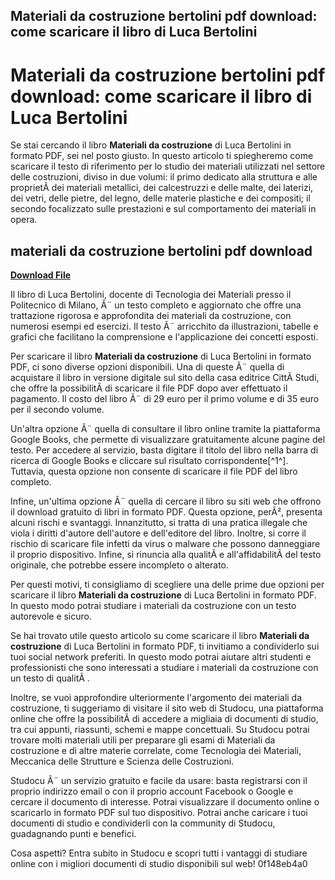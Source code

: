 ## Materiali da costruzione bertolini pdf download: come scaricare il libro di Luca Bertolini

  
# Materiali da costruzione bertolini pdf download: come scaricare il libro di Luca Bertolini
  
Se stai cercando il libro **Materiali da costruzione** di Luca Bertolini in formato PDF, sei nel posto giusto. In questo articolo ti spiegheremo come scaricare il testo di riferimento per lo studio dei materiali utilizzati nel settore delle costruzioni, diviso in due volumi: il primo dedicato alla struttura e alle proprietÃ  dei materiali metallici, dei calcestruzzi e delle malte, dei laterizi, dei vetri, delle pietre, del legno, delle materie plastiche e dei compositi; il secondo focalizzato sulle prestazioni e sul comportamento dei materiali in opera.
 
## materiali da costruzione bertolini pdf download


[**Download File**](https://www.google.com/url?q=https%3A%2F%2Fssurll.com%2F2tM90b&sa=D&sntz=1&usg=AOvVaw2W_zxGiR-ERF-6B2jBQY-X)

  
Il libro di Luca Bertolini, docente di Tecnologia dei Materiali presso il Politecnico di Milano, Ã¨ un testo completo e aggiornato che offre una trattazione rigorosa e approfondita dei materiali da costruzione, con numerosi esempi ed esercizi. Il testo Ã¨ arricchito da illustrazioni, tabelle e grafici che facilitano la comprensione e l'applicazione dei concetti esposti.
  
Per scaricare il libro **Materiali da costruzione** di Luca Bertolini in formato PDF, ci sono diverse opzioni disponibili. Una di queste Ã¨ quella di acquistare il libro in versione digitale sul sito della casa editrice CittÃ Studi, che offre la possibilitÃ  di scaricare il file PDF dopo aver effettuato il pagamento. Il costo del libro Ã¨ di 29 euro per il primo volume e di 35 euro per il secondo volume.
  
Un'altra opzione Ã¨ quella di consultare il libro online tramite la piattaforma Google Books, che permette di visualizzare gratuitamente alcune pagine del testo. Per accedere al servizio, basta digitare il titolo del libro nella barra di ricerca di Google Books e cliccare sul risultato corrispondente[^1^]. Tuttavia, questa opzione non consente di scaricare il file PDF del libro completo.
  
Infine, un'ultima opzione Ã¨ quella di cercare il libro su siti web che offrono il download gratuito di libri in formato PDF. Questa opzione, perÃ², presenta alcuni rischi e svantaggi. Innanzitutto, si tratta di una pratica illegale che viola i diritti d'autore dell'autore e dell'editore del libro. Inoltre, si corre il rischio di scaricare file infetti da virus o malware che possono danneggiare il proprio dispositivo. Infine, si rinuncia alla qualitÃ  e all'affidabilitÃ  del testo originale, che potrebbe essere incompleto o alterato.
  
Per questi motivi, ti consigliamo di scegliere una delle prime due opzioni per scaricare il libro **Materiali da costruzione** di Luca Bertolini in formato PDF. In questo modo potrai studiare i materiali da costruzione con un testo autorevole e sicuro.
  
Se hai trovato utile questo articolo su come scaricare il libro **Materiali da costruzione** di Luca Bertolini in formato PDF, ti invitiamo a condividerlo sui tuoi social network preferiti. In questo modo potrai aiutare altri studenti e professionisti che sono interessati a studiare i materiali da costruzione con un testo di qualitÃ .
  
Inoltre, se vuoi approfondire ulteriormente l'argomento dei materiali da costruzione, ti suggeriamo di visitare il sito web di Studocu, una piattaforma online che offre la possibilitÃ  di accedere a migliaia di documenti di studio, tra cui appunti, riassunti, schemi e mappe concettuali. Su Studocu potrai trovare molti materiali utili per preparare gli esami di Materiali da costruzione e di altre materie correlate, come Tecnologia dei Materiali, Meccanica delle Strutture e Scienza delle Costruzioni.
  
Studocu Ã¨ un servizio gratuito e facile da usare: basta registrarsi con il proprio indirizzo email o con il proprio account Facebook o Google e cercare il documento di interesse. Potrai visualizzare il documento online o scaricarlo in formato PDF sul tuo dispositivo. Potrai anche caricare i tuoi documenti di studio e condividerli con la community di Studocu, guadagnando punti e benefici.
  
Cosa aspetti? Entra subito in Studocu e scopri tutti i vantaggi di studiare online con i migliori documenti di studio disponibili sul web!
 0f148eb4a0
